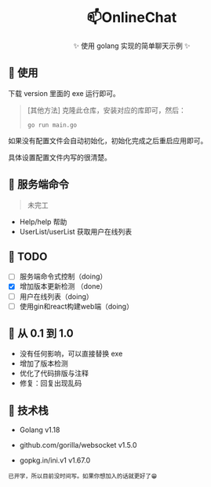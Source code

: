<div align="center">

# 📫OnlineChat
✨ 使用 golang 实现的简单聊天示例 ✨

</div>


## 🎈 使用

下载 version 里面的 exe 运行即可。

> [其他方法] 克隆此仓库，安装对应的库即可，然后：
>
> ```shell
> go run main.go
> ```

如果没有配置文件会自动初始化，初始化完成之后重启应用即可。

具体设置配置文件内写的很清楚。

## 🚁 服务端命令

> 未完工

- Help/help 帮助
- UserList/userList 获取用户在线列表

## 📝 TODO

- [ ] 服务端命令式控制（doing）
- [x] 增加版本更新检测 （done）
- [ ] 用户在线列表（doing）
- [ ] 使用gin和react构建web端（doing）

## 🚀 从 0.1 到 1.0

- 没有任何影响，可以直接替换 exe
- 增加了版本检测
- 优化了代码排版与注释
- 修复：回复出现乱码

## 🎡 技术栈

- Golang v1.18

- github.com/gorilla/websocket v1.5.0

- gopkg.in/ini.v1 v1.67.0

<small>已开学，所以目前没时间写。如果你想加入的话就更好了😁</small>

